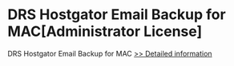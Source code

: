 # DRS Hostgator Email Backup for MAC[Administrator License]
DRS Hostgator Email Backup for MAC
[>> Detailed information](https://secure.shareit.com/shareit/product.html?productid=301004942&affiliateid=200057808)
